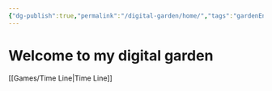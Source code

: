 ```yaml
---
{"dg-publish":true,"permalink":"/digital-garden/home/","tags":"gardenEntry","dgHomeLink":true,"dgPassFrontmatter":false}
---
```



# Welcome to my digital garden


[[Games/Time Line|Time Line]]